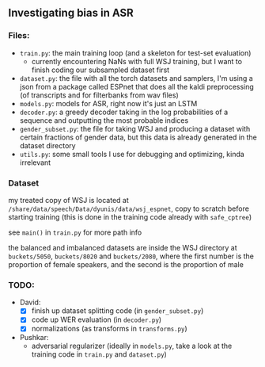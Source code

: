 ## Investigating bias in ASR

### Files:
- `train.py`: the main training loop (and a skeleton for test-set evaluation)
  - currently encountering NaNs with full WSJ training, but I want to finish 
    coding our subsampled dataset first
- `dataset.py`: the file with all the torch datasets and samplers, I'm using 
  a json from a package called ESPnet that does all the kaldi preprocessing (of
  transcripts and for filterbanks from wav files)
- `models.py`: models for ASR, right now it's just an LSTM
- `decoder.py`: a greedy decoder taking in the log probabilities of a sequence
  and outputting the most probable indices
- `gender_subset.py`: the file for taking WSJ and producing a dataset with 
  certain fractions of gender data, but this data is already generated in the
  dataset directory
- `utils.py`: some small tools I use for debugging and optimizing, kinda 
  irrelevant

### Dataset
my treated copy of WSJ is located at `/share/data/speech/Data/dyunis/data/wsj_espnet`,
copy to scratch before starting training (this is done in the training code 
already with `safe_cptree`)

see `main()` in `train.py` for more path info

the balanced and imbalanced datasets are inside the WSJ directory at 
`buckets/5050`, `buckets/8020` and `buckets/2080`, where the first number is 
the proportion of female speakers, and the second is the proportion of male

### TODO:
- David:
  - [x] finish up dataset splitting code (in `gender_subset.py`)
  - [x] code up WER evaluation (in `decoder.py`)
  - [x] normalizations (as transforms in `transforms.py`)
- Pushkar:
  - adversarial regularizer (ideally in `models.py`, take a look at the training
    code in `train.py` and `dataset.py`)

